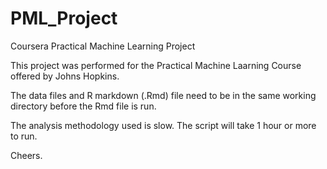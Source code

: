 # PML_Project
Coursera Practical Machine Learning Project

This project was performed for the Practical Machine Laarning Course offered by Johns Hopkins.

The data files and R markdown (.Rmd) file need to be in the same working directory before the Rmd file is run.

The analysis methodology used is slow. The script will take 1 hour or more to run.

Cheers.
